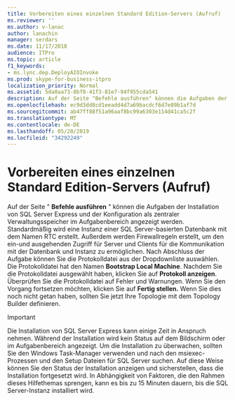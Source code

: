 ```yaml
---
title: Vorbereiten eines einzelnen Standard Edition-Servers (Aufruf)
ms.reviewer: ''
ms.author: v-lanac
author: lanachin
manager: serdars
ms.date: 11/17/2018
audience: ITPro
ms.topic: article
f1_keywords:
- ms.lync.dep.DeployAIOInvoke
ms.prod: skype-for-business-itpro
localization_priority: Normal
ms.assetid: 5da0aa73-8bf8-41f3-81e7-94f955cda541
description: Auf der Seite "Befehle ausführen" können die Aufgaben der Installation von SQL Server Express und der Konfiguration als zentraler Verwaltungsspeicher im Aufgabenbereich angezeigt werden. Standardmäßig wird eine Instanz einer SQL Server-basierten Datenbank mit dem Namen RTC erstellt. Außerdem werden Firewallregeln erstellt, um den ein-und ausgehenden Zugriff für Server und Clients für die Kommunikation mit der Datenbank und Instanz zu ermöglichen. Nach Abschluss der Aufgabe können Sie die Protokolldatei aus der Dropdownliste auswählen. Die Protokolldatei hat den Namen Bootstrap Local Machine. Nachdem Sie die Protokolldatei ausgewählt haben, klicken Sie auf Protokoll anzeigen. Überprüfen Sie die Protokolldatei auf Fehler und Warnungen. Wenn Sie den Vorgang fortsetzen möchten, klicken Sie auf Fertig stellen. Wenn Sie dies noch nicht getan haben, sollten Sie jetzt Ihre Topologie mit dem Topology Builder definieren.
ms.openlocfilehash: ec9d3dd8cd1eeadd4d7a69bacdcf6d7e89b1af7d
ms.sourcegitcommit: ab47ff88f51a96aaf8bc99a6303e114d41ca5c2f
ms.translationtype: MT
ms.contentlocale: de-DE
ms.lasthandoff: 05/20/2019
ms.locfileid: "34292249"
---
```

# <a name="prepare-single-standard-edition-server-invoke"></a>Vorbereiten eines einzelnen Standard Edition-Servers (Aufruf)
 
Auf der Seite " **Befehle ausführen** " können die Aufgaben der Installation von SQL Server Express und der Konfiguration als zentraler Verwaltungsspeicher im Aufgabenbereich angezeigt werden. Standardmäßig wird eine Instanz einer SQL Server-basierten Datenbank mit dem Namen RTC erstellt. Außerdem werden Firewallregeln erstellt, um den ein-und ausgehenden Zugriff für Server und Clients für die Kommunikation mit der Datenbank und Instanz zu ermöglichen. Nach Abschluss der Aufgabe können Sie die Protokolldatei aus der Dropdownliste auswählen. Die Protokolldatei hat den Namen **Bootstrap Local Machine**. Nachdem Sie die Protokolldatei ausgewählt haben, klicken Sie auf **Protokoll anzeigen**. Überprüfen Sie die Protokolldatei auf Fehler und Warnungen. Wenn Sie den Vorgang fortsetzen möchten, klicken Sie auf **Fertig stellen.** Wenn Sie dies noch nicht getan haben, sollten Sie jetzt Ihre Topologie mit dem Topology Builder definieren.
  
> [!IMPORTANT]
> Die Installation von SQL Server Express kann einige Zeit in Anspruch nehmen. Während der Installation wird kein Status auf dem Bildschirm oder im Aufgabenbereich angezeigt. Um die Installation zu überwachen, sollten Sie den Windows Task-Manager verwenden und nach den msiexec-Prozessen und den Setup Dateien für SQL Server suchen. Auf diese Weise können Sie den Status der Installation anzeigen und sicherstellen, dass die Installation fortgesetzt wird. In Abhängigkeit von Faktoren, die den Rahmen dieses Hilfethemas sprengen, kann es bis zu 15 Minuten dauern, bis die SQL Server-Instanz installiert wird. 
  

